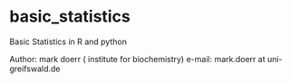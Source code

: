 # basic_statistics
Basic Statistics in R and python

Author: mark doerr ( institute for biochemistry)
e-mail: mark.doerr at uni-greifswald.de


